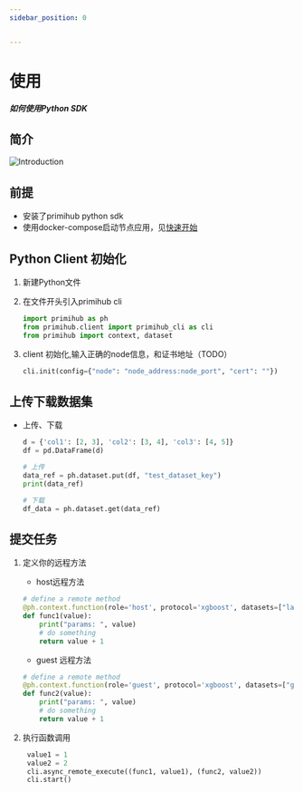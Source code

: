 ```yaml
---
sidebar_position: 0


---
```


# 使用

***如何使用Python SDK***

## 简介

![Introduction](https://tva1.sinaimg.cn/large/008vxvgGly1h818gp8i75j30hl0ec3z2.jpg)

## 前提

- 安装了primihub python sdk
- 使用docker-compose启动节点应用，见[快速开始](https://docs.primihub.com/docs/quick-start)

## Python Client 初始化

1. 新建Python文件

2. 在文件开头引入primihub cli

   ```python
   import primihub as ph
   from primihub.client import primihub_cli as cli
   from primihub import context, dataset
   ```

3. client 初始化,输入正确的node信息，和证书地址（TODO）

   ```python
   cli.init(config={"node": "node_address:node_port", "cert": ""})
   ```

## 上传下载数据集

- 上传、下载

  ```python
  d = {'col1': [2, 3], 'col2': [3, 4], 'col3': [4, 5]}
  df = pd.DataFrame(d)
  
  # 上传
  data_ref = ph.dataset.put(df, "test_dataset_key")
  print(data_ref)
  
  # 下载
  df_data = ph.dataset.get(data_ref)
  
  
  ```

## 提交任务

1. 定义你的远程方法

   - host远程方法

   ```python
   # define a remote method
   @ph.context.function(role='host', protocol='xgboost', datasets=["label_dataset"], next_peer="*:12120")
   def func1(value):
       print("params: ", value)
       # do something
       return value + 1
   
   ```

   - guest 远程方法

   ```python
   # define a remote method
   @ph.context.function(role='guest', protocol='xgboost', datasets=["guest_dataset"], next_peer="localhost:12120")
   def func2(value):
       print("params: ", value)
       # do something
       return value + 1
   ```

2. 执行函数调用

   ```python
    value1 = 1
    value2 = 2
    cli.async_remote_execute((func1, value1), (func2, value2))
    cli.start()
   ```
